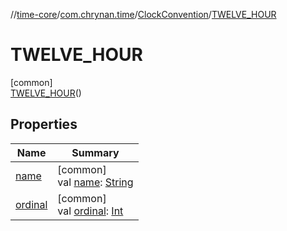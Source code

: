 //[time-core](../../../../index.md)/[com.chrynan.time](../../index.md)/[ClockConvention](../index.md)/[TWELVE_HOUR](index.md)

# TWELVE_HOUR

[common]\
[TWELVE_HOUR](index.md)()

## Properties

| Name | Summary |
|---|---|
| [name](name.md) | [common]<br>val [name](name.md): [String](https://kotlinlang.org/api/latest/jvm/stdlib/kotlin/-string/index.html) |
| [ordinal](ordinal.md) | [common]<br>val [ordinal](ordinal.md): [Int](https://kotlinlang.org/api/latest/jvm/stdlib/kotlin/-int/index.html) |
